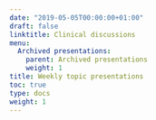 ```yaml
---
date: "2019-05-05T00:00:00+01:00"
draft: false
linktitle: Clinical discussions
menu:
  Archived presentations:
    parent: Archived presentations
    weight: 1
title: Weekly topic presentations
toc: true
type: docs
weight: 1
---
```

